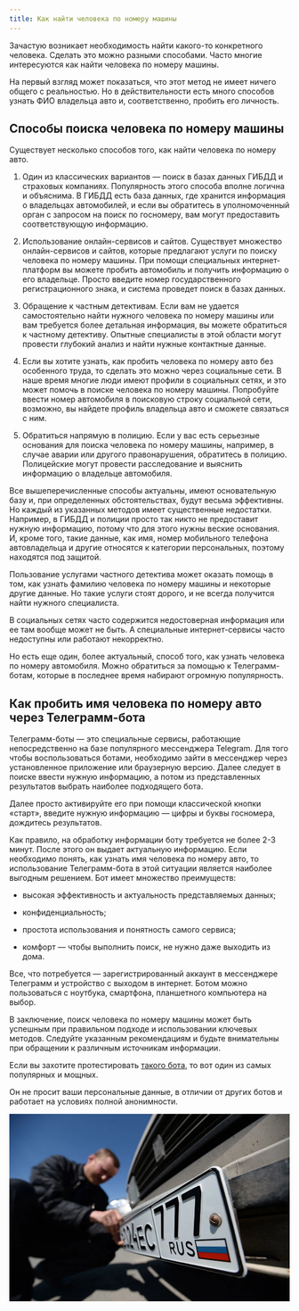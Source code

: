 ```yaml
---
title: Как найти человека по номеру машины
---
```


Зачастую возникает необходимость найти какого-то конкретного человека. Сделать это можно разными способами. Часто многие интересуются как найти человека по номеру машины.

На первый взгляд может показаться, что этот метод не имеет ничего общего с реальностью. Но в действительности есть много способов узнать ФИО владельца авто и, соответственно, пробить его личность.

## **Способы поиска человека по номеру машины**

Существует несколько способов того, как найти человека по номеру авто.

1. Один из классических вариантов — поиск в базах данных ГИБДД и страховых компаниях. Популярность этого способа вполне логична и объяснима. В ГИБДД есть база данных, где хранится информация о владельцах автомобилей, и если вы обратитесь в уполномоченный орган с запросом на поиск по госномеру, вам могут предоставить соответствующую информацию.
    
2. Использование онлайн-сервисов и сайтов. Существует множество онлайн-сервисов и сайтов, которые предлагают услуги по поиску человека по номеру машины. При помощи специальных интернет-платформ вы можете пробить автомобиль и получить информацию о его владельце. Просто введите номер государственного регистрационного знака, и система проведет поиск в базах данных.
    
3. Обращение к частным детективам. Если вам не удается самостоятельно найти нужного человека по номеру машины или вам требуется более детальная информация, вы можете обратиться к частному детективу. Опытные специалисты в этой области могут провести глубокий анализ и найти нужные контактные данные.
    
4. Если вы хотите узнать, как пробить человека по номеру авто без особенного труда, то сделать это можно через социальные сети. В наше время многие люди имеют профили в социальных сетях, и это может помочь в поиске человека по номеру машины. Попробуйте ввести номер автомобиля в поисковую строку социальной сети, возможно, вы найдете профиль владельца авто и сможете связаться с ним.
    
5. Обратиться напрямую в полицию. Если у вас есть серьезные основания для поиска человека по номеру машины, например, в случае аварии или другого правонарушения, обратитесь в полицию. Полицейские могут провести расследование и выяснить информацию о владельце автомобиля.
    

Все вышеперечисленные способы актуальны, имеют основательную базу и, при определенных обстоятельствах, будут весьма эффективны. Но каждый из указанных методов имеет существенные недостатки. Например, в ГИБДД и полиции просто так никто не предоставит нужную информацию, потому что для этого нужны веские основания. И, кроме того, такие данные, как имя, номер мобильного телефона автовладельца и другие относятся к категории персональных, поэтому находятся под защитой.

Пользование услугами частного детектива может оказать помощь в том, как узнать фамилию человека по номеру машины и некоторые другие данные. Но такие услуги стоят дорого, и не всегда получится найти нужного специалиста.

В социальных сетях часто содержится недостоверная информация или ее там вообще может не быть. А специальные интернет-сервисы часто недоступны или работают некорректно.

Но есть еще один, более актуальный, способ того, как узнать человека по номеру автомобиля. Можно обратиться за помощью к Телеграмм-ботам, которые в последнее время набирают огромную популярность.

## **Как пробить имя человека по номеру авто через Телеграмм-бота**

Телеграмм-боты — это специальные сервисы, работающие непосредственно на базе популярного мессенджера Telegram. Для того чтобы воспользоваться ботами, необходимо зайти в мессенджер через установленное приложение или браузерную версию. Далее следует в поиске ввести нужную информацию, а потом из представленных результатов выбрать наиболее подходящего бота.

Далее просто активируйте его при помощи классической кнопки «старт», введите нужную информацию — цифры и буквы госномера, дождитесь результатов.

Как правило, на обработку информации боту требуется не более 2-3 минут. После этого он выдает актуальную информацию. Если необходимо понять, как узнать имя человека по номеру авто, то использование Телеграмм-бота в этой ситуации является наиболее выгодным решением. Бот имеет множество преимуществ:

- высокая эффективность и актуальность представляемых данных;
    
- конфиденциальность;
    
- простота использования и понятность самого сервиса;
    
- комфорт — чтобы выполнить поиск, не нужно даже выходить из дома.
    

Все, что потребуется — зарегистрированный аккаунт в мессенджере Телеграмм и устройство с выходом в интернет. Ботом можно пользоваться с ноутбука, смартфона, планшетного компьютера на выбор.

В заключение, поиск человека по номеру машины может быть успешным при правильном подходе и использовании ключевых методов. Следуйте указанным рекомендациям и будьте внимательны при обращении к различным источникам информации.

Если вы захотите протестировать [такого бота](/EyeofGod/), то вот один из самых популярных и мощных.

Он не просит ваши персональные данные, в отличии от других ботов и работает на условиях полной анонимности.

![](/images/auto.webp)
